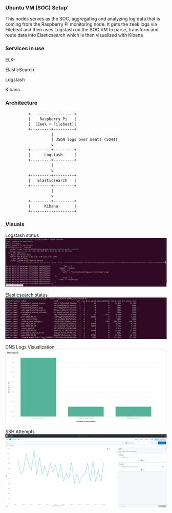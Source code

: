 ### Ubuntu VM (SOC) Setup'

This nodes serves as the SOC, aggregating and analyzing log data that is coming from the Raspberry Pi monitoring node. It gets the zeek logs via Filebeat and then uses Logstash on the SOC VM to parse, transform and route data into Elasticsearch which is then visualized with Kibana

### Services in use
ELK-

ElasticSearch

Logstash 

Kibana

### Architecture 
              +-------------------+
              |    Raspberry Pi   |
              |  (Zeek + Filebeat)|
              +---------+---------+
                        |
                        | JSON logs over Beats (5044)
                        v
              +---------+---------+
              |      Logstash     |
              +---------+---------+
                        |
                        v
              +---------+---------+
              |   Elasticsearch   |
              +---------+---------+
                        |
                        v
              +---------+---------+
              |      Kibana       |
              +-------------------+

### Visuals 
Logstash status
![Logstash_status](https://raw.githubusercontent.com/Daniel1Cani/hybrid-network-defense-lab/screenshots/logstash_status.png)

Elasticsearch status
![Elasticsearch_status](https://raw.githubusercontent.com/Daniel1Cani/hybrid-network-defense-lab/screenshots/elasticsearch_status.png)

DNS Logs Visualization
![DNS](https://raw.githubusercontent.com/Daniel1Cani/hybrid-network-defense-lab/screenshots/DNS_requests.png)

SSH Attempts
![SSH](https://raw.githubusercontent.com/Daniel1Cani/hybrid-network-defense-lab/screenshots/ssh_chart.png)

